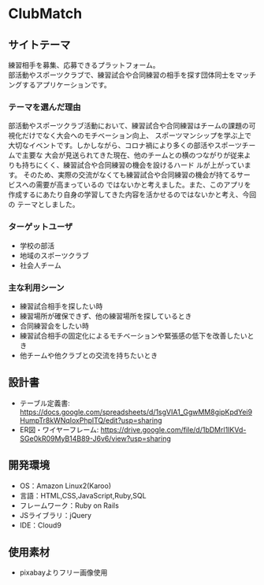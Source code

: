 # ClubMatch

## サイトテーマ
 練習相手を募集、応募できるプラットフォーム。  
 部活動やスポーツクラブで、練習試合や合同練習の相手を探す団体同士をマッチングするアプリケーションです。

### テーマを選んだ理由
 部活動やスポーツクラブ活動において、練習試合や合同練習はチームの課題の可視化だけでなく大会へのモチベーション向上、
 スポーツマンシップを学ぶ上で大切なイベントです。しかしながら、コロナ禍により多くの部活やスポーツチームで主要な
 大会が見送られてきた現在、他のチームとの横のつながりが従来よりも持ちにくく、練習試合や合同練習の機会を設けるハード
 ルが上がっています。  そのため、実際の交流がなくても練習試合や合同練習の機会が持てるサービスへの需要が高まっているの
 ではないかと考えました。また、このアプリを作成するにあたり自身の学習してきた内容を活かせるのではないかと考え、今回の
 テーマとしました。

### ターゲットユーザ
- 学校の部活
- 地域のスポーツクラブ
- 社会人チーム

### 主な利用シーン
- 練習試合相手を探したい時
- 練習場所が確保できず、他の練習場所を探しているとき
- 合同練習会をしたい時
- 練習試合相手の固定化によるモチベーションや緊張感の低下を改善したいとき
- 他チームや他クラブとの交流を持ちたいとき

## 設計書
- テーブル定義書:　https://docs.google.com/spreadsheets/d/1sgVIA1_GgwMM8gipKpdYei9HumpTr8kWNqIoxPhplTQ/edit?usp=sharing
- ER図・ワイヤーフレーム:  https://drive.google.com/file/d/1bDMrl1IKVd-SGe0kR09MyB14B89-J6v6/view?usp=sharing

## 開発環境
- OS：Amazon Linux2(Karoo)
- 言語：HTML,CSS,JavaScript,Ruby,SQL
- フレームワーク：Ruby on Rails
- JSライブラリ：jQuery
- IDE：Cloud9

## 使用素材
- pixabayよりフリー画像使用
